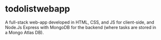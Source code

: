 # todolistwebapp
A full-stack web-app developed in HTML, CSS, and JS for client-side, and Node.Js Express with MongoDB for the backend (where tasks are stored in a Mongo Atlas DB).

